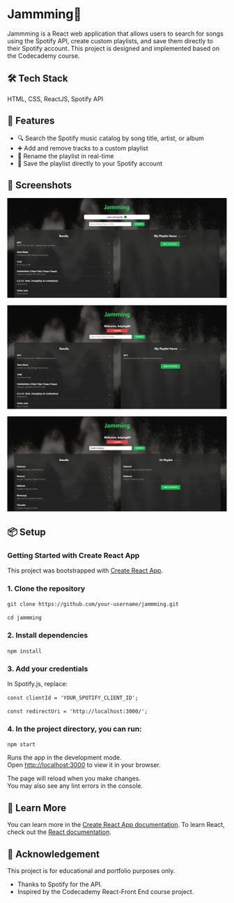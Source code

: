 # Jammming🎵

Jammming is a React web application that allows users to search for songs using the Spotify API, create custom playlists, and save them directly to their Spotify account. This project is designed and implemented based on the Codecademy course.

## 🛠️ Tech Stack

HTML, CSS, ReactJS, Spotify API

## 🚀 Features

- 🔍 Search the Spotify music catalog by song title, artist, or album
- ➕ Add and remove tracks to a custom playlist
- 📝 Rename the playlist in real-time
- 💾 Save the playlist directly to your Spotify account

## 📌 Screenshots

![First load of page](./public/screenshots/Screenshot-1.png)

![After login](./public/screenshots/Screenshot-2.png)

![Adding tracks and editing playlist name](./public/screenshots/Screenshot-3.png)

## 📦 Setup

### Getting Started with Create React App

This project was bootstrapped with [Create React App](https://github.com/facebook/create-react-app).

### 1. Clone the repository

`git clone https://github.com/your-username/jammming.git`

`cd jammming`

### 2. Install dependencies

`npm install`

### 3. Add your credentials

In Spotify.js, replace:

`const clientId = 'YOUR_SPOTIFY_CLIENT_ID';`

`const redirectUri = 'http://localhost:3000/';`


### 4. In the project directory, you can run:

`npm start`

Runs the app in the development mode.\
Open [http://localhost:3000](http://localhost:3000) to view it in your browser.

The page will reload when you make changes.\
You may also see any lint errors in the console.

## 🧪 Learn More

You can learn more in the [Create React App documentation](https://facebook.github.io/create-react-app/docs/getting-started).
To learn React, check out the [React documentation](https://reactjs.org/).

## 🙌 Acknowledgement

This project is for educational and portfolio purposes only.

- Thanks to Spotify for the API.
- Inspired by the Codecademy React-Front End course project.
